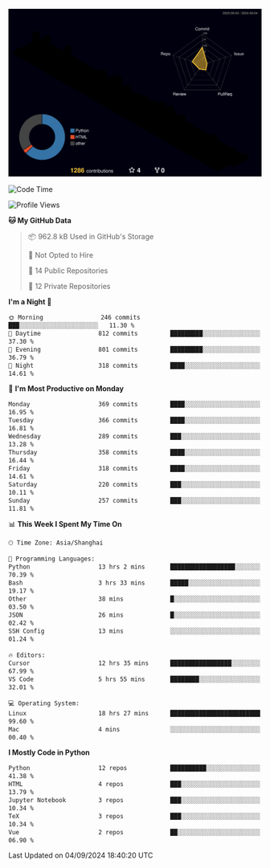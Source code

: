 <!--![](https://raw.githubusercontent.com/BorisYang326/BorisYang326/output/github-contribution-grid-snake-dark.svg) -->
![](./profile-3d-contrib/profile-night-rainbow.svg)
<!--START_SECTION:waka-->
![Code Time](http://img.shields.io/badge/Code%20Time-423%20hrs%2013%20mins-blue)

![Profile Views](http://img.shields.io/badge/Profile%20Views-0-blue)

**🐱 My GitHub Data** 

> 📦 962.8 kB Used in GitHub's Storage 
 > 
> 🚫 Not Opted to Hire
 > 
> 📜 14 Public Repositories 
 > 
> 🔑 12 Private Repositories 
 > 
**I'm a Night 🦉** 

```text
🌞 Morning                246 commits         ███░░░░░░░░░░░░░░░░░░░░░░   11.30 % 
🌆 Daytime                812 commits         █████████░░░░░░░░░░░░░░░░   37.30 % 
🌃 Evening                801 commits         █████████░░░░░░░░░░░░░░░░   36.79 % 
🌙 Night                  318 commits         ████░░░░░░░░░░░░░░░░░░░░░   14.61 % 
```
📅 **I'm Most Productive on Monday** 

```text
Monday                   369 commits         ████░░░░░░░░░░░░░░░░░░░░░   16.95 % 
Tuesday                  366 commits         ████░░░░░░░░░░░░░░░░░░░░░   16.81 % 
Wednesday                289 commits         ███░░░░░░░░░░░░░░░░░░░░░░   13.28 % 
Thursday                 358 commits         ████░░░░░░░░░░░░░░░░░░░░░   16.44 % 
Friday                   318 commits         ████░░░░░░░░░░░░░░░░░░░░░   14.61 % 
Saturday                 220 commits         ███░░░░░░░░░░░░░░░░░░░░░░   10.11 % 
Sunday                   257 commits         ███░░░░░░░░░░░░░░░░░░░░░░   11.81 % 
```


📊 **This Week I Spent My Time On** 

```text
🕑︎ Time Zone: Asia/Shanghai

💬 Programming Languages: 
Python                   13 hrs 2 mins       ██████████████████░░░░░░░   70.39 % 
Bash                     3 hrs 33 mins       █████░░░░░░░░░░░░░░░░░░░░   19.17 % 
Other                    38 mins             █░░░░░░░░░░░░░░░░░░░░░░░░   03.50 % 
JSON                     26 mins             █░░░░░░░░░░░░░░░░░░░░░░░░   02.42 % 
SSH Config               13 mins             ░░░░░░░░░░░░░░░░░░░░░░░░░   01.24 % 

🔥 Editors: 
Cursor                   12 hrs 35 mins      █████████████████░░░░░░░░   67.99 % 
VS Code                  5 hrs 55 mins       ████████░░░░░░░░░░░░░░░░░   32.01 % 

💻 Operating System: 
Linux                    18 hrs 27 mins      █████████████████████████   99.60 % 
Mac                      4 mins              ░░░░░░░░░░░░░░░░░░░░░░░░░   00.40 % 
```

**I Mostly Code in Python** 

```text
Python                   12 repos            ██████████░░░░░░░░░░░░░░░   41.38 % 
HTML                     4 repos             ███░░░░░░░░░░░░░░░░░░░░░░   13.79 % 
Jupyter Notebook         3 repos             ███░░░░░░░░░░░░░░░░░░░░░░   10.34 % 
TeX                      3 repos             ███░░░░░░░░░░░░░░░░░░░░░░   10.34 % 
Vue                      2 repos             ██░░░░░░░░░░░░░░░░░░░░░░░   06.90 % 
```




 Last Updated on 04/09/2024 18:40:20 UTC
<!--END_SECTION:waka-->
